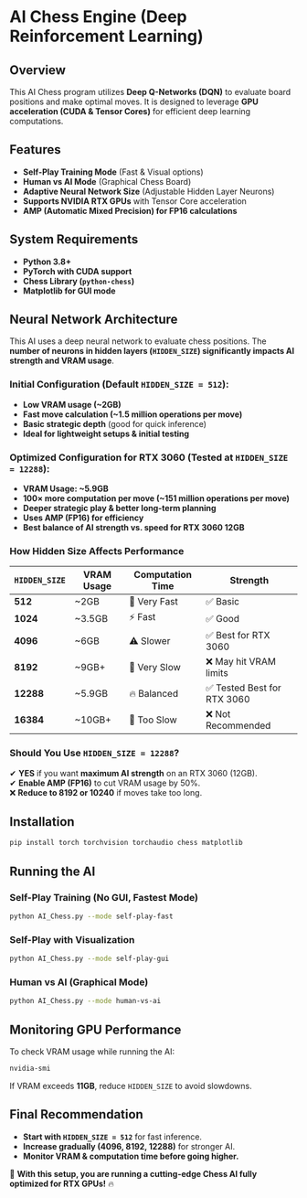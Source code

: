 # AI Chess Engine (Deep Reinforcement Learning)

## Overview
This AI Chess program utilizes **Deep Q-Networks (DQN)** to evaluate board positions and make optimal moves. It is designed to leverage **GPU acceleration (CUDA & Tensor Cores)** for efficient deep learning computations.

## Features
- **Self-Play Training Mode** (Fast & Visual options)
- **Human vs AI Mode** (Graphical Chess Board)
- **Adaptive Neural Network Size** (Adjustable Hidden Layer Neurons)
- **Supports NVIDIA RTX GPUs** with Tensor Core acceleration
- **AMP (Automatic Mixed Precision) for FP16 calculations**

## System Requirements
- **Python 3.8+**
- **PyTorch with CUDA support**
- **Chess Library (`python-chess`)**
- **Matplotlib for GUI mode**

## Neural Network Architecture
This AI uses a deep neural network to evaluate chess positions. The **number of neurons in hidden layers (`HIDDEN_SIZE`) significantly impacts AI strength and VRAM usage**.

### **Initial Configuration (Default `HIDDEN_SIZE = 512`):**
- **Low VRAM usage (~2GB)**
- **Fast move calculation (~1.5 million operations per move)**
- **Basic strategic depth** (good for quick inference)
- **Ideal for lightweight setups & initial testing**

### **Optimized Configuration for RTX 3060 (Tested at `HIDDEN_SIZE = 12288`):**
- **VRAM Usage: ~5.9GB**
- **100× more computation per move (~151 million operations per move)**
- **Deeper strategic play & better long-term planning**
- **Uses AMP (FP16) for efficiency**
- **Best balance of AI strength vs. speed for RTX 3060 12GB**

### **How Hidden Size Affects Performance**
| `HIDDEN_SIZE`  | **VRAM Usage** | **Computation Time** | **Strength** |
|---------------|--------------|----------------|----------|
| **512**      | ~2GB         | 🚀 Very Fast   | ✅ Basic |
| **1024**     | ~3.5GB       | ⚡ Fast        | ✅ Good |
| **4096**     | ~6GB         | ⚠️ Slower      | ✅ Best for RTX 3060 |
| **8192**     | ~9GB+        | 🐢 Very Slow   | ❌ May hit VRAM limits |
| **12288**    | ~5.9GB       | 🔥 Balanced   | ✅ Tested Best for RTX 3060 |
| **16384**    | ~10GB+       | 🛑 Too Slow   | ❌ Not Recommended |

### **Should You Use `HIDDEN_SIZE = 12288`?**
✔ **YES** if you want **maximum AI strength** on an RTX 3060 (12GB).  
✔ **Enable AMP (FP16)** to cut VRAM usage by 50%.  
❌ **Reduce to 8192 or 10240** if moves take too long.  

## Installation
```bash
pip install torch torchvision torchaudio chess matplotlib
```

## Running the AI
### **Self-Play Training (No GUI, Fastest Mode)**
```bash
python AI_Chess.py --mode self-play-fast
```

### **Self-Play with Visualization**
```bash
python AI_Chess.py --mode self-play-gui
```

### **Human vs AI (Graphical Mode)**
```bash
python AI_Chess.py --mode human-vs-ai
```

## Monitoring GPU Performance
To check VRAM usage while running the AI:
```bash
nvidia-smi
```
If VRAM exceeds **11GB**, reduce `HIDDEN_SIZE` to avoid slowdowns.

## Final Recommendation
- **Start with `HIDDEN_SIZE = 512`** for fast inference.
- **Increase gradually (4096, 8192, 12288)** for stronger AI.
- **Monitor VRAM & computation time before going higher.**

🚀 **With this setup, you are running a cutting-edge Chess AI fully optimized for RTX GPUs!** 🔥
